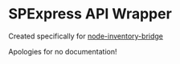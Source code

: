 # SPExpress API Wrapper

Created specifically for [node-inventory-bridge](https://github.com/reggi/node-inventory-bridge)

Apologies for no documentation!
